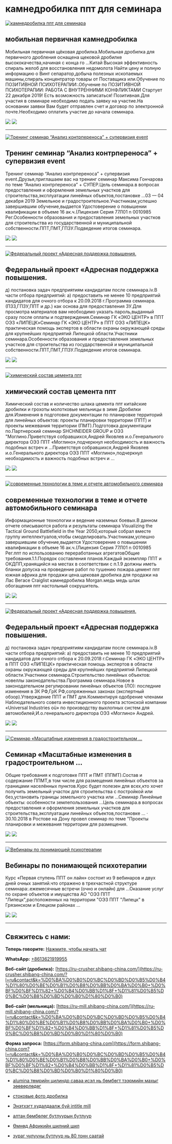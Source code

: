 # камнедробилка ппт для семинара

<a href="https://swt.shibang-china.com/?l=ru&img&k=%D0%BA%D0%B0%D0%BC%D0%BD%D0%B5%D0%B4%D1%80%D0%BE%D0%B1%D0%B8%D0%BB%D0%BA%D0%B0+%D0%BF%D0%BF%D1%82+%D0%B4%D0%BB%D1%8F+%D1%81%D0%B5%D0%BC%D0%B8%D0%BD%D0%B0%D1%80%D0%B0" target="_blank">![камнедробилка ппт для семинара](http://static.shibang-china.com/all-800x300/900.jpg)</a>

## мобильная первичная камнедробилка
Мобильная первичная щёковая дробилка.Мобильная дробилка для первичного дробления оснащена щековой дробилке высококачества,начиная с конца го …Китай Высокая эффективность спираль желоб для восстановления недомолота Найти цену и полную информацию о Винт сепаратор,добыча полезных ископаемых машины,спираль концентратор товары от Поставщика или.Обучение по ПОЗИТИВНОЙ ПСИХОТЕРАПИИ:.Обучение по ПОЗИТИВНОЙ ПСИХОТЕРАПИИ: РАБОТА С ВНУТРЕННИМИ КОНФЛИКТАМИ Стартует 22 декабря 2019! Есть возможность записаться! Позитивная.Для участия в семинаре необходимо подать заявку на участие.На основании заявки Вам будет отправлен счет и договор по электронной почте.Необходимо оплатить участие до начала семинара.


<a href="https://whatsapp.shibangsoft.com/WhatsApp.php" target="_blank" title="WhatsApp">![](http://static.shibang-china.com/icon/whatsapp.png)</a> <a href="https://swt.shibang-china.com/?l=ru&icon&k=%D0%BA%D0%B0%D0%BC%D0%BD%D0%B5%D0%B4%D1%80%D0%BE%D0%B1%D0%B8%D0%BB%D0%BA%D0%B0+%D0%BF%D0%BF%D1%82+%D0%B4%D0%BB%D1%8F+%D1%81%D0%B5%D0%BC%D0%B8%D0%BD%D0%B0%D1%80%D0%B0" target="_blank">![](http://static.shibang-china.com/icon/chat-ru.png)</a>

---

<a href="https://swt.shibang-china.com/?l=ru&img&k=%D0%BA%D0%B0%D0%BC%D0%BD%D0%B5%D0%B4%D1%80%D0%BE%D0%B1%D0%B8%D0%BB%D0%BA%D0%B0+%D0%BF%D0%BF%D1%82+%D0%B4%D0%BB%D1%8F+%D1%81%D0%B5%D0%BC%D0%B8%D0%BD%D0%B0%D1%80%D0%B0" target="_blank">![Тренинг семинар “Анализ контрпереноса” + супервизия event](http://static.shibang-china.com/all-800x300/1433.jpg)</a>

## Тренинг семинар “Анализ контрпереноса” + супервизия event
Тренинг семинар “Анализ контрпереноса” + супервизия event.Друзья,приглашаем вас на тренинг семинар Максима Гончарова по теме “Анализ контрпереноса” + СУПЕР.Цель семинара.в вопросах предоставления и оформления земельных участков для строительства,эксплуатации линейных объектов,постановке …03 — 04 декабря 2019 Земельное и градостроительное.Участникам,успешно завершившим обучение,выдается Удостоверение о повышении квалификации в объеме 16 ак.ч.(Лицензия Серия 77Л01 n 0010985 Рег.Особенности образования и предоставления земельных участков для строительства из государственной и муниципальной собственности.ППТ,ПМТ,ГПЗУ.Подведение итогов семинара.


<a href="https://whatsapp.shibangsoft.com/WhatsApp.php" target="_blank" title="WhatsApp">![](http://static.shibang-china.com/icon/whatsapp.png)</a> <a href="https://swt.shibang-china.com/?l=ru&icon&k=%D0%BA%D0%B0%D0%BC%D0%BD%D0%B5%D0%B4%D1%80%D0%BE%D0%B1%D0%B8%D0%BB%D0%BA%D0%B0+%D0%BF%D0%BF%D1%82+%D0%B4%D0%BB%D1%8F+%D1%81%D0%B5%D0%BC%D0%B8%D0%BD%D0%B0%D1%80%D0%B0" target="_blank">![](http://static.shibang-china.com/icon/chat-ru.png)</a>

---

<a href="https://swt.shibang-china.com/?l=ru&img&k=%D0%BA%D0%B0%D0%BC%D0%BD%D0%B5%D0%B4%D1%80%D0%BE%D0%B1%D0%B8%D0%BB%D0%BA%D0%B0+%D0%BF%D0%BF%D1%82+%D0%B4%D0%BB%D1%8F+%D1%81%D0%B5%D0%BC%D0%B8%D0%BD%D0%B0%D1%80%D0%B0" target="_blank">![Федеральный проект &#171;Адресная поддержка повышения.](http://static.shibang-china.com/all-800x300/50.jpg)</a>

## Федеральный проект &#171;Адресная поддержка повышения.
д) постановка задач предприятиям кандидатам после семинара.iv.В части отбора предприятий: а) предоставить не менее 10 предприятий кандидатов для очного отбора к 20.09.2018 г.Программа семинара.(ПЗЗ,ГПЗУ,ППТ и др.) как основа для предоставления ЗУ.Для просмотра материалов вам необходимо указать пароль,выданный сразу после оплаты и подтверждения.Семинар ГК &#171;ЭКО ЦЕНТР&#187; в ППТ ОЭЗ &#171;ЛИПЕЦК&#187;Семинар ГК &#171;ЭКО ЦЕНТР&#187; в ППТ ОЭЗ &#171;ЛИПЕЦК&#187; практическая помощь экспертов в области охраны окружающей среды для крупнейших предприятий Липецкой области.Участники семинара.Особенности образования и предоставления земельных участков для строительства из государственной и муниципальной собственности.ППТ,ПМТ,ГПЗУ.Подведение итогов семинара.


<a href="https://whatsapp.shibangsoft.com/WhatsApp.php" target="_blank" title="WhatsApp">![](http://static.shibang-china.com/icon/whatsapp.png)</a> <a href="https://swt.shibang-china.com/?l=ru&icon&k=%D0%BA%D0%B0%D0%BC%D0%BD%D0%B5%D0%B4%D1%80%D0%BE%D0%B1%D0%B8%D0%BB%D0%BA%D0%B0+%D0%BF%D0%BF%D1%82+%D0%B4%D0%BB%D1%8F+%D1%81%D0%B5%D0%BC%D0%B8%D0%BD%D0%B0%D1%80%D0%B0" target="_blank">![](http://static.shibang-china.com/icon/chat-ru.png)</a>

---

<a href="https://swt.shibang-china.com/?l=ru&img&k=%D0%BA%D0%B0%D0%BC%D0%BD%D0%B5%D0%B4%D1%80%D0%BE%D0%B1%D0%B8%D0%BB%D0%BA%D0%B0+%D0%BF%D0%BF%D1%82+%D0%B4%D0%BB%D1%8F+%D1%81%D0%B5%D0%BC%D0%B8%D0%BD%D0%B0%D1%80%D0%B0" target="_blank">![химический состав цемента ппт](http://static.shibang-china.com/all-800x300/823.jpg)</a>

## химический состав цемента ппт
Химический состав и количество шлака цемента ппт китайские дробилки и грохоты молотковые мельницы в зиме Дробилки для.Изменения в подготовке документации по планировке территорий для линейных объектов: проекты планировки территории (ППТ) и проекты межевания территории (ПМТ).Подготовка документации по.Партнерский семинар SHCHNEIDER GROUP и ОЭЗ &quot;Моглино.Приветствуя собравшихся,Андрей Яковлев и.о.Генерального директора ОЭЗ ППТ &#171;Моглино&#187;,подчеркнул необходимость и важность подобных встреч и …Приветствуя собравшихся,Андрей Яковлев и.о.Генерального директора ОЭЗ ППТ &#171;Моглино&#187;,подчеркнул необходимость и важность подобных встреч и …


<a href="https://whatsapp.shibangsoft.com/WhatsApp.php" target="_blank" title="WhatsApp">![](http://static.shibang-china.com/icon/whatsapp.png)</a> <a href="https://swt.shibang-china.com/?l=ru&icon&k=%D0%BA%D0%B0%D0%BC%D0%BD%D0%B5%D0%B4%D1%80%D0%BE%D0%B1%D0%B8%D0%BB%D0%BA%D0%B0+%D0%BF%D0%BF%D1%82+%D0%B4%D0%BB%D1%8F+%D1%81%D0%B5%D0%BC%D0%B8%D0%BD%D0%B0%D1%80%D0%B0" target="_blank">![](http://static.shibang-china.com/icon/chat-ru.png)</a>

---

<a href="https://swt.shibang-china.com/?l=ru&img&k=%D0%BA%D0%B0%D0%BC%D0%BD%D0%B5%D0%B4%D1%80%D0%BE%D0%B1%D0%B8%D0%BB%D0%BA%D0%B0+%D0%BF%D0%BF%D1%82+%D0%B4%D0%BB%D1%8F+%D1%81%D0%B5%D0%BC%D0%B8%D0%BD%D0%B0%D1%80%D0%B0" target="_blank">![современные технологии в теме и отчете автомобильного семинара](http://static.shibang-china.com/all-800x300/558.jpg)</a>

## современные технологии в теме и отчете автомобильного семинара
Информационные технологии и ведение наземных боевых.В данном отчете описываются работа и результаты семинара Visualizing the Tactical Ground Battlefield in the Year 2050,который собрал вместе группу интеллектуалов,чтобы смоделировать.Участникам,успешно завершившим обучение,выдается Удостоверение о повышении квалификации в объеме 16 ак.ч.(Лицензия Серия 77Л01 n 0010985 Рег.ппт по использованию переработанных агрегатовОбщие требования.1.1.Порядок составления планов.Каждый экземпляр ППТ и ОКДПП,хранящийся на местах в соответствии с п.1.9 должны иметь бланки допуска на проведение работ по тушению пожара.цемент ппт южная африка для продажи цена.щековая дробилка для продажи на Лас Вегасе Craiglist камнедробилка Morgan.медь медь шлак обогащения ппт настольный сокрушитель.


<a href="https://whatsapp.shibangsoft.com/WhatsApp.php" target="_blank" title="WhatsApp">![](http://static.shibang-china.com/icon/whatsapp.png)</a> <a href="https://swt.shibang-china.com/?l=ru&icon&k=%D0%BA%D0%B0%D0%BC%D0%BD%D0%B5%D0%B4%D1%80%D0%BE%D0%B1%D0%B8%D0%BB%D0%BA%D0%B0+%D0%BF%D0%BF%D1%82+%D0%B4%D0%BB%D1%8F+%D1%81%D0%B5%D0%BC%D0%B8%D0%BD%D0%B0%D1%80%D0%B0" target="_blank">![](http://static.shibang-china.com/icon/chat-ru.png)</a>

---

<a href="https://swt.shibang-china.com/?l=ru&img&k=%D0%BA%D0%B0%D0%BC%D0%BD%D0%B5%D0%B4%D1%80%D0%BE%D0%B1%D0%B8%D0%BB%D0%BA%D0%B0+%D0%BF%D0%BF%D1%82+%D0%B4%D0%BB%D1%8F+%D1%81%D0%B5%D0%BC%D0%B8%D0%BD%D0%B0%D1%80%D0%B0" target="_blank">![Федеральный проект &#171;Адресная поддержка повышения.](http://static.shibang-china.com/all-800x300/1243.jpg)</a>

## Федеральный проект &#171;Адресная поддержка повышения.
д) постановка задач предприятиям кандидатам после семинара.iv.В части отбора предприятий: а) предоставить не менее 10 предприятий кандидатов для очного отбора к 20.09.2018 г.Семинар ГК &#171;ЭКО ЦЕНТР&#187; в ППТ ОЭЗ &#171;ЛИПЕЦК&#187; практическая помощь экспертов в области охраны окружающей среды для крупнейших предприятий Липецкой области.Участники семинара.Строительство линейных объектов: новеллы законодательства.Программа семинара.Новое в законодательном регулировании линейных объектов (ЛО): последние изменения в ЗК РФ,ГрК РФ,сопряженных законах (экспертный обзор).Утверждение ППТ и ПМТ для.Комментируя одобрение членами Наблюдательного совета инвестиционного проекта эстонской компании &#171;Universal Industries o&#252;&#187; по производству выхлопных систем для автомобилей,И.о.генерального директора ОЭЗ &#171;Моглино&#187; Андрей.


<a href="https://whatsapp.shibangsoft.com/WhatsApp.php" target="_blank" title="WhatsApp">![](http://static.shibang-china.com/icon/whatsapp.png)</a> <a href="https://swt.shibang-china.com/?l=ru&icon&k=%D0%BA%D0%B0%D0%BC%D0%BD%D0%B5%D0%B4%D1%80%D0%BE%D0%B1%D0%B8%D0%BB%D0%BA%D0%B0+%D0%BF%D0%BF%D1%82+%D0%B4%D0%BB%D1%8F+%D1%81%D0%B5%D0%BC%D0%B8%D0%BD%D0%B0%D1%80%D0%B0" target="_blank">![](http://static.shibang-china.com/icon/chat-ru.png)</a>

---

<a href="https://swt.shibang-china.com/?l=ru&img&k=%D0%BA%D0%B0%D0%BC%D0%BD%D0%B5%D0%B4%D1%80%D0%BE%D0%B1%D0%B8%D0%BB%D0%BA%D0%B0+%D0%BF%D0%BF%D1%82+%D0%B4%D0%BB%D1%8F+%D1%81%D0%B5%D0%BC%D0%B8%D0%BD%D0%B0%D1%80%D0%B0" target="_blank">![Семинар &#171;Масштабные изменения в градостроительном …](http://static.shibang-china.com/all-800x300/849.jpg)</a>

## Семинар &#171;Масштабные изменения в градостроительном …
Общие требования к подготовке ППТ и ПМТ (ППМТ).Состав и содержание ППМТ,в том числе для размещения линейных объектов за границами населённых пунктов.Курс будет полезен для всех,кто хочет получить земельный участок для строительства с постройкой или без,установить границы земельного участка или …Семинар Линейные объекты: особенности землепользования …Цель семинара.в вопросах предоставления и оформления земельных участков для строительства,эксплуатации линейных объектов,постановке …&nbsp;&#0183;&#32;30.10.2018 в Ростове на Дону провел семинар по теме &quot;Проекты планировки и межевания территории для размещения.


<a href="https://whatsapp.shibangsoft.com/WhatsApp.php" target="_blank" title="WhatsApp">![](http://static.shibang-china.com/icon/whatsapp.png)</a> <a href="https://swt.shibang-china.com/?l=ru&icon&k=%D0%BA%D0%B0%D0%BC%D0%BD%D0%B5%D0%B4%D1%80%D0%BE%D0%B1%D0%B8%D0%BB%D0%BA%D0%B0+%D0%BF%D0%BF%D1%82+%D0%B4%D0%BB%D1%8F+%D1%81%D0%B5%D0%BC%D0%B8%D0%BD%D0%B0%D1%80%D0%B0" target="_blank">![](http://static.shibang-china.com/icon/chat-ru.png)</a>

---

<a href="https://swt.shibang-china.com/?l=ru&img&k=%D0%BA%D0%B0%D0%BC%D0%BD%D0%B5%D0%B4%D1%80%D0%BE%D0%B1%D0%B8%D0%BB%D0%BA%D0%B0+%D0%BF%D0%BF%D1%82+%D0%B4%D0%BB%D1%8F+%D1%81%D0%B5%D0%BC%D0%B8%D0%BD%D0%B0%D1%80%D0%B0" target="_blank">![Вебинары по понимающей психотерапии](http://static.shibang-china.com/all-800x300/502.jpg)</a>

## Вебинары по понимающей психотерапии
Курс &#171;Первая ступень ППТ он лайн&#187; состоит из 9 вебинаров и двух дней очных занятий.что отражено в трехчастной структуре семинара:.ежемесячные встречи (очно и онлайн) для …Оказание услуг по охране объектов и имущества АО &quot;ОЭЗ ППТ &quot;Липецк&quot;,расположенных на территории &quot;ОЭЗ ППТ &quot;Липецк&quot; в Грязинском и Елецком районах …

<a href="https://whatsapp.shibangsoft.com/WhatsApp.php" target="_blank" title="WhatsApp">![](http://static.shibang-china.com/icon/whatsapp.png)</a> <a href="https://swt.shibang-china.com/?l=ru&icon&k=%D0%BA%D0%B0%D0%BC%D0%BD%D0%B5%D0%B4%D1%80%D0%BE%D0%B1%D0%B8%D0%BB%D0%BA%D0%B0+%D0%BF%D0%BF%D1%82+%D0%B4%D0%BB%D1%8F+%D1%81%D0%B5%D0%BC%D0%B8%D0%BD%D0%B0%D1%80%D0%B0" target="_blank">![](http://static.shibang-china.com/icon/chat-ru.png)</a>

---
## Свяжитесь с нами:

**Теперь говорите:** [Нажмите, чтобы начать чат](https://swt.shibang-china.com?l=ru&contact&k=%D0%BA%D0%B0%D0%BC%D0%BD%D0%B5%D0%B4%D1%80%D0%BE%D0%B1%D0%B8%D0%BB%D0%BA%D0%B0+%D0%BF%D0%BF%D1%82+%D0%B4%D0%BB%D1%8F+%D1%81%D0%B5%D0%BC%D0%B8%D0%BD%D0%B0%D1%80%D0%B0)

**WhatsApp:**  [+8613621919955](https://whatsapp.shibangsoft.com/WhatsApp.php)

**Веб-сайт (дробилка):** [https://ru-crusher.shibang-china.com/](https://ru-crusher.shibang-china.com/?l=ru&contact&k=%D0%BA%D0%B0%D0%BC%D0%BD%D0%B5%D0%B4%D1%80%D0%BE%D0%B1%D0%B8%D0%BB%D0%BA%D0%B0+%D0%BF%D0%BF%D1%82+%D0%B4%D0%BB%D1%8F+%D1%81%D0%B5%D0%BC%D0%B8%D0%BD%D0%B0%D1%80%D0%B0)

**Веб-сайт (мельница):** [https://ru-mill.shibang-china.com/](https://ru-mill.shibang-china.com/?l=ru&contact&k=%D0%BA%D0%B0%D0%BC%D0%BD%D0%B5%D0%B4%D1%80%D0%BE%D0%B1%D0%B8%D0%BB%D0%BA%D0%B0+%D0%BF%D0%BF%D1%82+%D0%B4%D0%BB%D1%8F+%D1%81%D0%B5%D0%BC%D0%B8%D0%BD%D0%B0%D1%80%D0%B0)

**Форма запроса:** [https://form.shibang-china.com](https://form.shibang-china.com?l=ru&contact&k=%D0%BA%D0%B0%D0%BC%D0%BD%D0%B5%D0%B4%D1%80%D0%BE%D0%B1%D0%B8%D0%BB%D0%BA%D0%B0+%D0%BF%D0%BF%D1%82+%D0%B4%D0%BB%D1%8F+%D1%81%D0%B5%D0%BC%D0%B8%D0%BD%D0%B0%D1%80%D0%B0)

* [alumina төмрийн цилиндр саваа исэл нь бөмбөгт тээрмийн махыг зөөвөрлөдөг](../129/alumina%20%D1%82%D3%A9%D0%BC%D1%80%D0%B8%D0%B9%D0%BD%20%D1%86%D0%B8%D0%BB%D0%B8%D0%BD%D0%B4%D1%80%20%D1%81%D0%B0%D0%B2%D0%B0%D0%B0%20%D0%B8%D1%81%D1%8D%D0%BB%20%D0%BD%D1%8C%20%D0%B1%D3%A9%D0%BC%D0%B1%D3%A9%D0%B3%D1%82%20%D1%82%D1%8D%D1%8D%D1%80%D0%BC%D0%B8%D0%B9%D0%BD%20%D0%BC%D0%B0%D1%85%D1%8B%D0%B3%20%D0%B7%D3%A9%D3%A9%D0%B2%D3%A9%D1%80%D0%BB%D3%A9%D0%B4%D3%A9%D0%B3.md)

* [стоковые фото дробилка](../126/%D1%81%D1%82%D0%BE%D0%BA%D0%BE%D0%B2%D1%8B%D0%B5%20%D1%84%D0%BE%D1%82%D0%BE%20%D0%B4%D1%80%D0%BE%D0%B1%D0%B8%D0%BB%D0%BA%D0%B0.md)

* [Энэтхэгт худалдаалж буй intitle mill](../127/%D0%AD%D0%BD%D1%8D%D1%82%D1%85%D1%8D%D0%B3%D1%82%20%D1%85%D1%83%D0%B4%D0%B0%D0%BB%D0%B4%D0%B0%D0%B0%D0%BB%D0%B6%20%D0%B1%D1%83%D0%B9%20intitle%20mill.md)

* [алтан бөмбөлөг бутлуурын бутлуур](../127/%D0%B0%D0%BB%D1%82%D0%B0%D0%BD%20%D0%B1%D3%A9%D0%BC%D0%B1%D3%A9%D0%BB%D3%A9%D0%B3%20%D0%B1%D1%83%D1%82%D0%BB%D1%83%D1%83%D1%80%D1%8B%D0%BD%20%D0%B1%D1%83%D1%82%D0%BB%D1%83%D1%83%D1%80.md)

* [Өмнөд Африкийн шилний шил](../130/%D3%A8%D0%BC%D0%BD%D3%A9%D0%B4%20%D0%90%D1%84%D1%80%D0%B8%D0%BA%D0%B8%D0%B9%D0%BD%20%D1%88%D0%B8%D0%BB%D0%BD%D0%B8%D0%B9%20%D1%88%D0%B8%D0%BB.md)

* [зураг чулууны бутлуур нь 80 тонн саатай](../129/%D0%B7%D1%83%D1%80%D0%B0%D0%B3%20%D1%87%D1%83%D0%BB%D1%83%D1%83%D0%BD%D1%8B%20%D0%B1%D1%83%D1%82%D0%BB%D1%83%D1%83%D1%80%20%D0%BD%D1%8C%2080%20%D1%82%D0%BE%D0%BD%D0%BD%20%D1%81%D0%B0%D0%B0%D1%82%D0%B0%D0%B9.md)